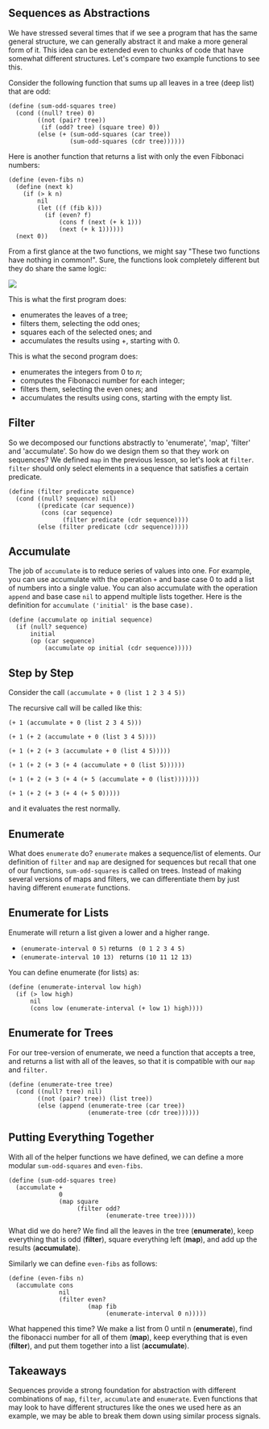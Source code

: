 ## Sequences as Abstractions

We have stressed several times that if we see a program that has the same
general structure, we can generally abstract it and make a more general form
of it. This idea can be extended even to chunks of code that have somewhat
different structures. Let's compare two example functions to see this.

Consider the following function that sums up all leaves in a tree (deep list)
that are odd:

    
    (define (sum-odd-squares tree)
      (cond ((null? tree) 0)  
            ((not (pair? tree))
             (if (odd? tree) (square tree) 0))
            (else (+ (sum-odd-squares (car tree))
                     (sum-odd-squares (cdr tree))))))
    

Here is another function that returns a list with only the even Fibbonaci
numbers:

    
    (define (even-fibs n)
      (define (next k)
        (if (> k n)
            nil
            (let ((f (fib k)))
              (if (even? f)
                  (cons f (next (+ k 1)))
                  (next (+ k 1))))))
      (next 0))
    

From a first glance at the two functions, we might say "These two functions
have nothing in common!". Sure, the functions look completely different but
they do share the same logic:

  
![](http://mitpress.mit.edu/sicp/full-text/book/ch2-Z-G-17.gif)

This is what the first program does:

  * enumerates the leaves of a tree;
  * filters them, selecting the odd ones;
  * squares each of the selected ones; and
  * accumulates the results using +, starting with 0.

This is what the second program does:

  * enumerates the integers from 0 to _n_;
  * computes the Fibonacci number for each integer;
  * filters them, selecting the even ones; and
  * accumulates the results using cons, starting with the empty list.

## Filter

So we decomposed our functions abstractly to 'enumerate', 'map', 'filter' and
'accumulate'. So how do we design them so that they work on sequences? We
defined `map` in the previous lesson, so let's look at `filter`. `filter`
should only select elements in a sequence that satisfies a certain predicate.

    
    
    (define (filter predicate sequence)
      (cond ((null? sequence) nil)
            ((predicate (car sequence))
             (cons (car sequence)
                   (filter predicate (cdr sequence))))
            (else (filter predicate (cdr sequence)))))
    

## Accumulate

The job of `accumulate` is to reduce series of values into one. For example,
you can use accumulate with the operation `+` and base case 0 to add a list of
numbers into a single value. You can also accumulate with the operation
`append` and base case `nil` to append multiple lists together. Here is the
definition for `accumulate ('initial' `is the base case`).`

    
    
    (define (accumulate op initial sequence)
      (if (null? sequence)
          initial
          (op (car sequence)
              (accumulate op initial (cdr sequence)))))
    

## Step by Step

Consider the call `(accumulate + 0 (list 1 2 3 4 5))`

The recursive call will be called like this:

`(+ 1 (accumulate + 0 (list 2 3 4 5)))`

`(+ 1 (+ 2 (accumulate + 0 (list 3 4 5))))`

`(+ 1 (+ 2 (+ 3 (accumulate + 0 (list 4 5)))))`

`(+ 1 (+ 2 (+ 3 (+ 4 (accumulate + 0 (list 5))))))`

`(+ 1 (+ 2 (+ 3 (+ 4 (+ 5 (accumulate + 0 (list)))))))`

`(+ 1 (+ 2 (+ 3 (+ 4 (+ 5 0)))))`

and it evaluates the rest normally.

## Enumerate

What does `enumerate` do? `enumerate` makes a sequence/list of elements. Our
definition of `filter` and `map` are designed for sequences but recall that
one of our functions, `sum-odd-squares` is called on trees. Instead of making
several versions of maps and filters, we can differentiate them by just having
different `enumerate` functions.

## Enumerate for Lists

Enumerate will return a list given a lower and a higher range.

  * `(enumerate-interval 0 5)` returns ` (0 1 2 3 4 5)`
  * `(enumerate-interval 10 13) ` returns `(10 11 12 13) `

You can define enumerate (for lists) as:

    
    
    (define (enumerate-interval low high)
      (if (> low high)
          nil
          (cons low (enumerate-interval (+ low 1) high))))
    

## Enumerate for Trees

For our tree-version of enumerate, we need a function that accepts a tree, and
returns a list with all of the leaves, so that it is compatible with our `map`
and `filter.`

    
    
    (define (enumerate-tree tree)
      (cond ((null? tree) nil)
            ((not (pair? tree)) (list tree))
            (else (append (enumerate-tree (car tree))
                          (enumerate-tree (cdr tree))))))
    

## Putting Everything Together

With all of the helper functions we have defined, we can define a more modular
`sum-odd-squares` and `even-fibs`.

    
    (define (sum-odd-squares tree)
      (accumulate +
                  0
                  (map square
                       (filter odd?
                               (enumerate-tree tree)))))
    

What did we do here? We find all the leaves in the tree (**enumerate**), keep
everything that is odd (**filter**), square everything left (**map**), and add
up the results (**accumulate**).

Similarly we can define `even-fibs` as follows:

    
    (define (even-fibs n)
      (accumulate cons
                  nil
                  (filter even?
                          (map fib
                               (enumerate-interval 0 n)))))
    

What happened this time? We make a list from 0 until n (**enumerate**), find
the fibonacci number for all of them (**map**), keep everything that is even
(**filter**), and put them together into a list (**accumulate**).

## Takeaways

Sequences provide a strong foundation for abstraction with different
combinations of `map`, `filter`, `accumulate` and `enumerate`. Even functions
that may look to have different structures like the ones we used here as an
example, we may be able to break them down using similar process signals.

